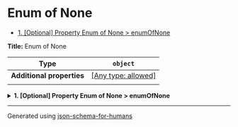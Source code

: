 # Enum of None

- [1. [Optional] Property Enum of None > enumOfNone](#enumOfNone)

**Title:** Enum of None

| Type                      | `object`                                                                  |
| ------------------------- | ------------------------------------------------------------------------- |
| **Additional properties** | [[Any type: allowed]](# "Additional Properties of any type are allowed.") |
|                           |                                                                           |

<details>
<summary><strong> <a name="enumOfNone"></a>1. [Optional] Property Enum of None > enumOfNone</strong>  

</summary>
<blockquote>

| Type | `enum (of null)` |
| ---- | ---------------- |
|      |                  |

**Description:** enumOfNone

Must be one of:
* null

</blockquote>
</details>

----------------------------------------------------------------------------------------------------------------------------
Generated using [json-schema-for-humans](https://github.com/coveooss/json-schema-for-humans)
